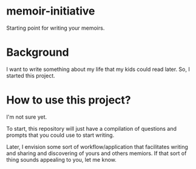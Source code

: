 # memoir-initiative
Starting point for writing your memoirs.

# Background
I want to write something about my life that my kids could read later. So, I started this project.

# How to use this project?
I'm not sure yet.

To start, this repository will just have a compilation of questions and prompts that you could use to start writing.

Later, I envision some sort of workflow/application that facilitates writing and sharing and discovering of yours and others memiors. If that sort of thing sounds appealing to you, let me know.
